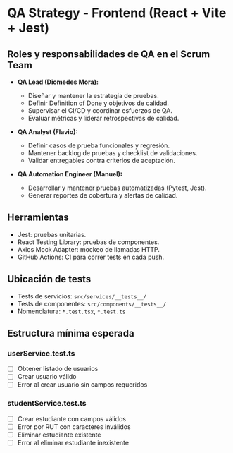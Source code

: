 # QA Strategy - Frontend (React + Vite + Jest)

## Roles y responsabilidades de QA en el Scrum Team

- **QA Lead (Diomedes Mora):**

  - Diseñar y mantener la estrategia de pruebas.
  - Definir Definition of Done y objetivos de calidad.
  - Supervisar el CI/CD y coordinar esfuerzos de QA.
  - Evaluar métricas y liderar retrospectivas de calidad.

- **QA Analyst (Flavio):**

  - Definir casos de prueba funcionales y regresión.
  - Mantener backlog de pruebas y checklist de validaciones.
  - Validar entregables contra criterios de aceptación.

- **QA Automation Engineer (Manuel):**
  - Desarrollar y mantener pruebas automatizadas (Pytest, Jest).
  - Generar reportes de cobertura y alertas de calidad.

## Herramientas

- Jest: pruebas unitarias.
- React Testing Library: pruebas de componentes.
- Axios Mock Adapter: mockeo de llamadas HTTP.
- GitHub Actions: CI para correr tests en cada push.

## Ubicación de tests

- Tests de servicios: `src/services/__tests__/`
- Tests de componentes: `src/components/__tests__/`
- Nomenclatura: `*.test.tsx`, `*.test.ts`

## Estructura mínima esperada

### userService.test.ts

- [ ] Obtener listado de usuarios
- [ ] Crear usuario válido
- [ ] Error al crear usuario sin campos requeridos

### studentService.test.ts

- [ ] Crear estudiante con campos válidos
- [ ] Error por RUT con caracteres inválidos
- [ ] Eliminar estudiante existente
- [ ] Error al eliminar estudiante inexistente
